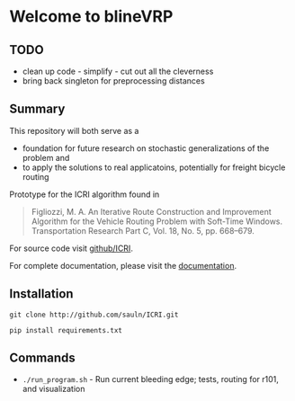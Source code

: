 # Welcome to blineVRP 

## TODO
* clean up code - simplify - cut out all the cleverness
* bring back singleton for preprocessing distances



## Summary
This repository will both serve as a

* foundation for future research on stochastic generalizations of the problem and 
* to apply the solutions to real applicatoins, potentially for freight bicycle routing

Prototype for the ICRI algorithm found in 
 > Figliozzi,  M. A.  An  Iterative  Route  Construction  and  Improvement Algorithm for the Vehicle Routing Problem with Soft-Time Windows. Transportation Research Part C, Vol. 18, No. 5, pp. 668–679.

For source code visit [github/ICRI](http://github.com/sauln/ICRI).

For complete documentation, please visit the [documentation](https://sauln.github.io/ICRI/).

## Installation

`git clone http://github.com/sauln/ICRI.git`

`pip install requirements.txt`

## Commands

* `./run_program.sh` - Run current bleeding edge; tests, routing for r101, and visualization

